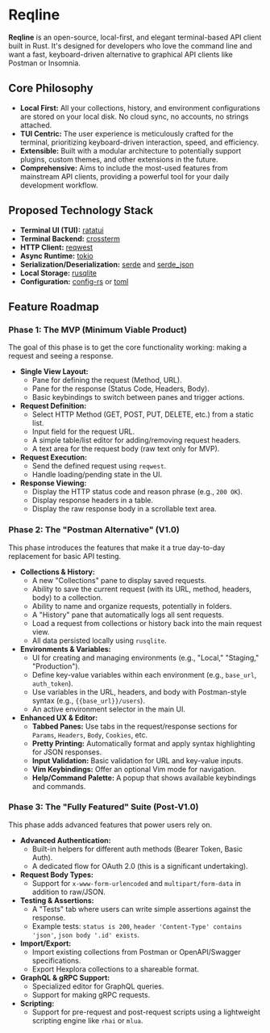 # Reqline

**Reqline** is an open-source, local-first, and elegant terminal-based API client built in Rust. It's designed for developers who love the command line and want a fast, keyboard-driven alternative to graphical API clients like Postman or Insomnia.

## Core Philosophy

*   **Local First:** All your collections, history, and environment configurations are stored on your local disk. No cloud sync, no accounts, no strings attached.
*   **TUI Centric:** The user experience is meticulously crafted for the terminal, prioritizing keyboard-driven interaction, speed, and efficiency.
*   **Extensible:** Built with a modular architecture to potentially support plugins, custom themes, and other extensions in the future.
*   **Comprehensive:** Aims to include the most-used features from mainstream API clients, providing a powerful tool for your daily development workflow.

## Proposed Technology Stack

*   **Terminal UI (TUI):** [ratatui](https://ratatui.rs/)
*   **Terminal Backend:** [crossterm](https://github.com/crossterm-rs/crossterm)
*   **HTTP Client:** [reqwest](https://docs.rs/reqwest/latest/reqwest/)
*   **Async Runtime:** [tokio](https://tokio.rs/)
*   **Serialization/Deserialization:** [serde](https://serde.rs/) and [serde_json](https://github.com/serde-rs/json)
*   **Local Storage:** [rusqlite](https://github.com/rusqlite/rusqlite)
*   **Configuration:** [config-rs](https://github.com/mehcode/config-rs) or [toml](https://github.com/toml-rs/toml)

## Feature Roadmap

### Phase 1: The MVP (Minimum Viable Product)

The goal of this phase is to get the core functionality working: making a request and seeing a response.

*   **Single View Layout:**
    *   Pane for defining the request (Method, URL).
    *   Pane for the response (Status Code, Headers, Body).
    *   Basic keybindings to switch between panes and trigger actions.
*   **Request Definition:**
    *   Select HTTP Method (GET, POST, PUT, DELETE, etc.) from a static list.
    *   Input field for the request URL.
    *   A simple table/list editor for adding/removing request headers.
    *   A text area for the request body (raw text only for MVP).
*   **Request Execution:**
    *   Send the defined request using `reqwest`.
    *   Handle loading/pending state in the UI.
*   **Response Viewing:**
    *   Display the HTTP status code and reason phrase (e.g., `200 OK`).
    *   Display response headers in a table.
    *   Display the raw response body in a scrollable text area.

### Phase 2: The "Postman Alternative" (V1.0)

This phase introduces the features that make it a true day-to-day replacement for basic API testing.

*   **Collections & History:**
    *   A new "Collections" pane to display saved requests.
    *   Ability to save the current request (with its URL, method, headers, body) to a collection.
    *   Ability to name and organize requests, potentially in folders.
    *   A "History" pane that automatically logs all sent requests.
    *   Load a request from collections or history back into the main request view.
    *   All data persisted locally using `rusqlite`.
*   **Environments & Variables:**
    *   UI for creating and managing environments (e.g., "Local," "Staging," "Production").
    *   Define key-value variables within each environment (e.g., `base_url`, `auth_token`).
    *   Use variables in the URL, headers, and body with Postman-style syntax (e.g., `{{base_url}}/users`).
    *   An active environment selector in the main UI.
*   **Enhanced UX & Editor:**
    *   **Tabbed Panes:** Use tabs in the request/response sections for `Params`, `Headers`, `Body`, `Cookies`, etc.
    *   **Pretty Printing:** Automatically format and apply syntax highlighting for JSON responses.
    *   **Input Validation:** Basic validation for URL and key-value inputs.
    *   **Vim Keybindings:** Offer an optional Vim mode for navigation.
    *   **Help/Command Palette:** A popup that shows available keybindings and commands.

### Phase 3: The "Fully Featured" Suite (Post-V1.0)

This phase adds advanced features that power users rely on.

*   **Advanced Authentication:**
    *   Built-in helpers for different auth methods (Bearer Token, Basic Auth).
    *   A dedicated flow for OAuth 2.0 (this is a significant undertaking).
*   **Request Body Types:**
    *   Support for `x-www-form-urlencoded` and `multipart/form-data` in addition to raw/JSON.
*   **Testing & Assertions:**
    *   A "Tests" tab where users can write simple assertions against the response.
    *   Example tests: `status is 200`, `header 'Content-Type' contains 'json'`, `json body '.id' exists`.
*   **Import/Export:**
    *   Import existing collections from Postman or OpenAPI/Swagger specifications.
    *   Export Hexplora collections to a shareable format.
*   **GraphQL & gRPC Support:**
    *   Specialized editor for GraphQL queries.
    *   Support for making gRPC requests.
*   **Scripting:**
    *   Support for pre-request and post-request scripts using a lightweight scripting engine like `rhai` or `mlua`.
